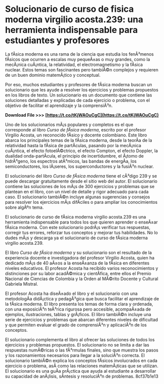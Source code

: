 
 
# Solucionario de curso de fisica moderna virgilio acosta.239: una herramienta indispensable para estudiantes y profesores
 
La fÃ­sica moderna es una rama de la ciencia que estudia los fenÃ³menos fÃ­sicos que ocurren a escalas muy pequeÃ±as o muy grandes, como la mecÃ¡nica cuÃ¡ntica, la relatividad, el electromagnetismo y la fÃ­sica nuclear. Estos temas son fascinantes pero tambiÃ©n complejos y requieren de un buen dominio matemÃ¡tico y conceptual.
 
Por eso, muchos estudiantes y profesores de fÃ­sica moderna buscan un solucionario que les ayude a resolver los ejercicios y problemas propuestos en los libros de texto. Un solucionario es un documento que contiene las soluciones detalladas y explicadas de cada ejercicio o problema, con el objetivo de facilitar el aprendizaje y la comprensiÃ³n.
 
**Download File &gt;&gt;&gt; [https://t.co/tKjWAOuCgC](https://t.co/tKjWAOuCgC)**


 
Uno de los solucionarios mÃ¡s populares y completos es el que corresponde al libro *Curso de fÃ­sica moderna*, escrito por el profesor Virgilio Acosta, un reconocido fÃ­sico y docente colombiano. Este libro abarca los principales temas de la fÃ­sica moderna, desde la teorÃ­a de la relatividad hasta la fÃ­sica de partÃ­culas, pasando por la mecÃ¡nica cuÃ¡ntica, el efecto fotoelÃ©ctrico, el efecto Compton, el efecto Doppler, la dualidad onda-partÃ­cula, el principio de incertidumbre, el Ã¡tomo de hidrÃ³geno, los espectros atÃ³micos, las bandas de energÃ­a, los semiconductores, los lÃ¡seres, los superconductores y la fusiÃ³n nuclear.
 
El solucionario del libro *Curso de fÃ­sica moderna* tiene el cÃ³digo 239 y se puede descargar gratuitamente desde el sitio web del autor. El solucionario contiene las soluciones de los mÃ¡s de 300 ejercicios y problemas que se plantean en el libro, con un nivel de detalle y rigor adecuado para cada caso. El solucionario tambiÃ©n incluye algunas sugerencias y consejos para resolver los ejercicios mÃ¡s difÃ­ciles o para ampliar los conocimientos sobre algÃºn tema.
 
El solucionario de curso de fÃ­sica moderna virgilio acosta.239 es una herramienta indispensable para todos los que quieren aprender o enseÃ±ar fÃ­sica moderna. Con este solucionario podrÃ¡s verificar tus respuestas, corregir tus errores, reforzar tus conceptos y mejorar tus habilidades. No lo dudes mÃ¡s y descarga ya el solucionario de curso de fÃ­sica moderna virgilio acosta.239.
  
El libro *Curso de fÃ­sica moderna* y su solucionario son el resultado de la experiencia docente e investigadora del profesor Virgilio Acosta, quien ha dedicado mÃ¡s de 40 aÃ±os a la enseÃ±anza de la fÃ­sica en diferentes niveles educativos. El profesor Acosta ha recibido varios reconocimientos y distinciones por su labor acadÃ©mica y cientÃ­fica, entre ellos el Premio Nacional de Ciencias de Colombia y la Orden al MÃ©rito Docente y Cultural Gabriela Mistral.
 
El profesor Acosta ha diseÃ±ado el libro y el solucionario con una metodologÃ­a didÃ¡ctica y pedagÃ³gica que busca facilitar el aprendizaje de la fÃ­sica moderna. El libro presenta los temas de forma clara y ordenada, con una exposiciÃ³n teÃ³rica rigurosa pero accesible, acompaÃ±ada de ejemplos, ilustraciones, tablas y grÃ¡ficos. El libro tambiÃ©n incluye una serie de ejercicios y problemas que abarcan diferentes niveles de dificultad y que permiten evaluar el grado de comprensiÃ³n y aplicaciÃ³n de los conceptos.
 
El solucionario complementa el libro al ofrecer las soluciones de todos los ejercicios y problemas propuestos. El solucionario no se limita a dar las respuestas numÃ©ricas o las fÃ³rmulas finales, sino que muestra los pasos y los razonamientos necesarios para llegar a la soluciÃ³n correcta. El solucionario tambiÃ©n explica los conceptos fÃ­sicos involucrados en cada ejercicio o problema, asÃ­ como las relaciones matemÃ¡ticas que se utilizan. El solucionario es una guÃ­a prÃ¡ctica que ayuda al estudiante a desarrollar su capacidad de anÃ¡lisis, sÃ­ntesis y resoluciÃ³n de problemas.
 8cf37b1e13
 
